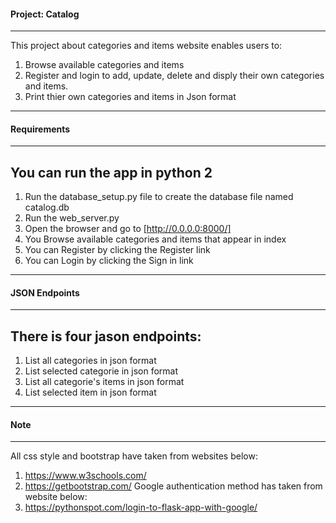 #### Project: Catalog
-----------------------------------------------------------------
This project about categories and items website enables users to:
1. Browse available categories and items
2. Register and login to add, update, delete and disply their own
categories and items.
3. Print thier own categories and items in Json format
-----------------------------------------------------------------
#### Requirements
-----------------------------------------------------------------
You can run the app in python 2
-----------------------------------------------------------------
1. Run the database_setup.py file to create the database file 
named catalog.db
2. Run the web_server.py
3. Open the browser and go to [http://0.0.0.0:8000/]
4. You Browse available categories and items that appear in index
5. You can Register by clicking the Register link
6. You can Login by clicking the Sign in link
-----------------------------------------------------------------
#### JSON Endpoints
-----------------------------------------------------------------
There is four jason endpoints:
-----------------------------------------------------------------
1. List all categories in json format
2. List selected categorie in json format
3. List all categorie's items in json format
4. List selected item in json format
-----------------------------------------------------------------
#### Note
-----------------------------------------------------------------
All css style and bootstrap have taken from websites below:
1. https://www.w3schools.com/
2. https://getbootstrap.com/
Google authentication method has taken from website below:
1. https://pythonspot.com/login-to-flask-app-with-google/ 
